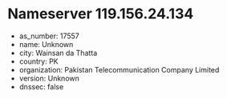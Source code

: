 # Nameserver 119.156.24.134

* as_number: 17557
* name: Unknown
* city: Wainsan da Thatta
* country: PK
* organization: Pakistan Telecommunication Company Limited
* version: Unknown
* dnssec: false
